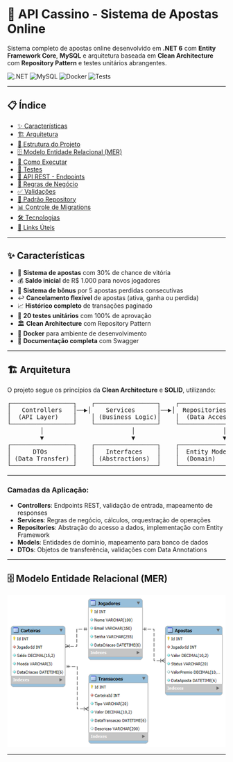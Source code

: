 # 🎰 API Cassino - Sistema de Apostas Online

Sistema completo de apostas online desenvolvido em **.NET 6** com **Entity Framework Core**, **MySQL** e arquitetura baseada em **Clean Architecture** com **Repository Pattern** e testes unitários abrangentes.

![.NET](https://img.shields.io/badge/.NET-6.0-512BD4?style=for-the-badge&logo=dotnet)
![MySQL](https://img.shields.io/badge/MySQL-8.0-4479A1?style=for-the-badge&logo=mysql&logoColor=white)
![Docker](https://img.shields.io/badge/Docker-2496ED?style=for-the-badge&logo=docker&logoColor=white)
![Tests](https://img.shields.io/badge/Tests-20%20Passing-brightgreen?style=for-the-badge)

---

## 📋 Índice

- [✨ Características](#-características)
- [🏗️ Arquitetura](#️-arquitetura)
- [📁 Estrutura do Projeto](#-estrutura-do-projeto)
- [🗄️ Modelo Entidade Relacional (MER)](#️-modelo-entidade-relacional-mer)
- [🚀 Como Executar](#-como-executar)
- [🧪 Testes](#-testes)
- [📡 API REST - Endpoints](#-api-rest---endpoints)
- [🎯 Regras de Negócio](#-regras-de-negócio)
- [✅ Validações](#-validações)
- [🔄 Padrão Repository](#-padrão-repository)
- [📊 Controle de Migrations](#-controle-de-migrations)
- [🛠️ Tecnologias](#️-tecnologias)
- [🔗 Links Úteis](#-links-úteis)

---

## ✨ Características

- 🎲 **Sistema de apostas** com 30% de chance de vitória
- 💰 **Saldo inicial** de R$ 1.000 para novos jogadores
- 🎁 **Sistema de bônus** por 5 apostas perdidas consecutivas
- ↩️ **Cancelamento flexível** de apostas (ativa, ganha ou perdida)
- 📈 **Histórico completo** de transações paginado
- 🧪 **20 testes unitários** com 100% de aprovação
- 🏛️ **Clean Architecture** com Repository Pattern
- 🐳 **Docker** para ambiente de desenvolvimento
- 📝 **Documentação completa** com Swagger

---

## 🏗️ Arquitetura

O projeto segue os princípios da **Clean Architecture** e **SOLID**, utilizando:
<pre>
┌─────────────────┐    ┌─────────────────┐    ┌─────────────────┐
│   Controllers   │──▶│    Services      │──▶│  Repositories   │
│  (API Layer)    │    │ (Business Logic)│    │  (Data Access)  │
└─────────────────┘    └─────────────────┘    └─────────────────┘
         │                        │                        │
         ▼                        ▼                        ▼
┌─────────────────┐    ┌─────────────────┐    ┌─────────────────┐
│      DTOs       │    │   Interfaces    │    │  Entity Models  │
│ (Data Transfer) │    │ (Abstractions)  │    │  (Domain)       │
└─────────────────┘    └─────────────────┘    └─────────────────┘
</pre>

---

### **Camadas da Aplicação:**

- **Controllers**: Endpoints REST, validação de entrada, mapeamento de responses
- **Services**: Regras de negócio, cálculos, orquestração de operações
- **Repositories**: Abstração do acesso a dados, implementação com Entity Framework
- **Models**: Entidades de domínio, mapeamento para banco de dados
- **DTOs**: Objetos de transferência, validações com Data Annotations

---

## 🗄️ Modelo Entidade Relacional (MER)

![Diagrama MER](mer/ApiCassinoMER.png)

---
